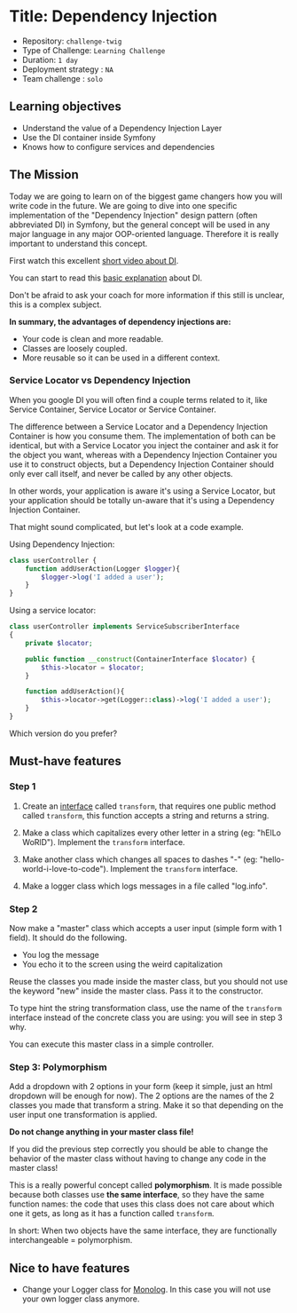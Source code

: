 # Title: Dependency Injection

- Repository: `challenge-twig`
- Type of Challenge: `Learning Challenge`
- Duration: `1 day`
- Deployment strategy : `NA`
- Team challenge : `solo`

## Learning objectives
- Understand the value of a Dependency Injection Layer
- Use the DI container inside Symfony
- Knows how to configure services and dependencies

## The Mission
Today we are going to learn on of the biggest game changers how you will write code in the future. We are going to dive into one specific implementation of the "Dependency Injection" design pattern (often abbreviated DI) in Symfony, but the general concept will be used in any major language in any major OOP-oriented language. Therefore it is really important to understand this concept.

First watch this excellent [short video about DI](https://www.youtube.com/watch?v=IKD2-MAkXyQ).

You can start to read this [basic explanation](https://www.freecodecamp.org/news/a-quick-intro-to-dependency-injection-what-it-is-and-when-to-use-it-7578c84fa88f/) about DI.

Don't be afraid  to ask your coach for more information if this still is unclear, this is a complex subject.

**In summary, the advantages of dependency injections are:**

- Your code is clean and more readable.
- Classes are loosely coupled.
- More reusable so it can be used in a different context.

### Service Locator vs Dependency Injection
When you google DI you will often find a couple terms related to it, like Service Container, Service Locator or Service Container.

The difference between a Service Locator and a Dependency Injection Container is how you consume them. The implementation of both can be identical, but with a Service Locator you inject the container and ask it for the object you want, whereas with a Dependency Injection Container you use it to construct objects, but a Dependency Injection Container should only ever call itself, and never be called by any other objects.

In other words, your application is aware it's using a Service Locator, but your application should be totally un-aware that it's using a Dependency Injection Container.

That might sound complicated, but let's look at a code example.

Using Dependency Injection:
````php
class userController {
    function addUserAction(Logger $logger){
        $logger->log('I added a user');
    }
}
````

Using a service locator:
````php
class userController implements ServiceSubscriberInterface
{
    private $locator;

    public function __construct(ContainerInterface $locator) {
        $this->locator = $locator;
    }

    function addUserAction(){
        $this->locator->get(Logger::class)->log('I added a user');
    }
}
````

Which version do you prefer?

## Must-have features
### Step 1
1. Create an [interface](https://www.php.net/manual/en/language.oop5.interfaces.php) called `transform`, that requires one public method called `transform`, this function accepts a string and returns a string.

1. Make a class which capitalizes every other letter in a string (eg: "hElLo WoRlD"). Implement the `transform` interface.

1. Make another class which changes all spaces to dashes "-" (eg: "hello-world-i-love-to-code"). Implement the `transform` interface.

1. Make a logger class which logs messages in a file called "log.info".

### Step 2
Now make a "master" class which accepts a user input (simple form with 1 field). It should do the following.
- You log the message
- You echo it to the screen using the weird capitalization

Reuse the classes you made inside the master class, but you should not use the keyword "new" inside the master class. Pass it to the constructor.

To type hint the string transformation class, use the name of the `transform` interface instead of the concrete class you are using: you will see in step 3 why.

You can execute this master class in a simple controller.

### Step 3: Polymorphism
Add a dropdown with 2 options in your form (keep it simple, just an html dropdown will be enough for now). The 2 options are the names of the 2 classes you made that transform a string. Make it so that depending on the user input one transformation is applied.

**Do not change anything in your master class file!**

If you did the previous step correctly you should be able to change the behavior of the master class without having to change any code in the master class!

This is a really powerful concept called **polymorphism**. It is made possible because both classes use **the same interface**, so they have the same function names: the code that uses this class does not care about which one it gets, as long as it has a function called `transform`.

In short: When two objects have the same interface, they are functionally interchangeable = polymorphism.

## Nice to have features
- Change your Logger class for [Monolog](https://github.com/Seldaek/monolog). In this case you will not use your own logger class anymore.